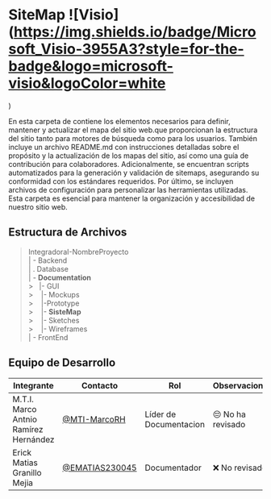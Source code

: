 # SiteMap ![Visio](https://img.shields.io/badge/Microsoft_Visio-3955A3?style=for-the-badge&logo=microsoft-visio&logoColor=white
)

En esta carpeta de  contiene los elementos necesarios para definir, mantener y actualizar el mapa del sitio web.que proporcionan la estructura del sitio tanto para motores de búsqueda como para los usuarios. También incluye un archivo README.md con instrucciones detalladas sobre el propósito y la actualización de los mapas del sitio, así como una guía de contribución para colaboradores. Adicionalmente, se encuentran scripts automatizados para la generación y validación de sitemaps, asegurando su conformidad con los estándares requeridos. Por último, se incluyen archivos de configuración para personalizar las herramientas utilizadas. Esta carpeta es esencial para mantener la organización y accesibilidad de nuestro sitio web.

## Estructura de Archivos

> IntegradoraI-NombreProyecto<br>
> | - Backend <br>
> | . Database<br>
> | - **Documentation**<br> >&nbsp;&nbsp;&nbsp;|- GUI<br> >&nbsp;&nbsp;&nbsp;&nbsp;|- Mockups<br> >&nbsp;&nbsp;&nbsp;&nbsp;|-Prototype<br> >&nbsp;&nbsp;&nbsp;&nbsp;|- **SisteMap**<br> >&nbsp;&nbsp;&nbsp;&nbsp;|- Sketches<br> >&nbsp;&nbsp;&nbsp;&nbsp;|- Wireframes<br>
> | - FrontEnd

## Equipo de Desarrollo

| Integrante                            | Contacto                                           | Rol                    | Observaciones     |
| ------------------------------------- | -------------------------------------------------- | ---------------------- | ----------------- |
| M.T.I. Marco Antnio Ramírez Hernández | [@MTI-MarcoRH](https://github.com/MTI-MarcoRH)     | Líder de Documentacion | 😔 No ha revisado |
| Erick Matias Granillo Mejia                    | [@EMATIAS230045](https://github.com/EMATIAS230045) | Documentador           | ❌ No revisado    |
